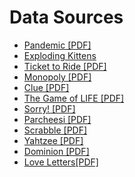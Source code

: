 # Data Sources
* [Pandemic [PDF]](http://www.zmangames.com/uploads/4/7/1/7/47170931/pandemic.pdf)
* [Exploding Kittens](http://www.explodingkittens.com/how)
* [Ticket to Ride [PDF]](https://cdn1.daysofwonder.com/tickettoride/en/img/tt_rules_2015_en.pdf)
* [Monopoly [PDF]](http://www.hasbro.com/common/instruct/monins.pdf)
* [Clue [PDF]](http://www.hasbro.com/common/instruct/Clue_%282002%29.pdf)
* [The Game of LIFE [PDF]](http://www.hasbro.com/common/instruct/life.pdf)
* [Sorry! [PDF]](http://www.hasbro.com/common/instruct/Sorry.pdf)
* [Parcheesi [PDF]](http://www.hasbro.com/common/instruct/Parchessi.pdf)
* [Scrabble [PDF]](http://www.hasbro.com/common/instruct/Scrabble_%282003%29.pdf)
* [Yahtzee [PDF]](http://www.hasbro.com/common/instruct/Yahtzee.pdf)
* [Dominion [PDF]](http://riograndegames.com/uploads/Game/Game_278_gameRules.pdf)
* [Love Letters[PDF]](https://www.alderac.com/tempest/files/2012/09/Love_Letter_Rules_Final.pdf)
